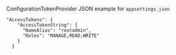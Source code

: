 ConfigurationTokenProvider JSON example for `appsettings.json`

```
"AccessTokens": {
    "AccessTokenString": {
      "NameAlias": "rootadmin",
      "Roles": "MANAGE,READ,WRITE"
    }
  }
```